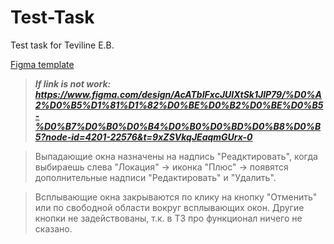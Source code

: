 # Test-Task
Test task for Teviline E.B.

[Figma template](https://www.figma.com/design/AcATbIFxcJUIXtSk1JlP79/%D0%A2%D0%B5%D1%81%D1%82%D0%BE%D0%B2%D0%BE%D0%B5-%D0%B7%D0%B0%D0%B4%D0%B0%D0%BD%D0%B8%D0%B5?node-id=4201-22576&t=9xZSVkqJEaqmGUrx-0)

> ***If link is not work: https://www.figma.com/design/AcATbIFxcJUIXtSk1JlP79/%D0%A2%D0%B5%D1%81%D1%82%D0%BE%D0%B2%D0%BE%D0%B5-%D0%B7%D0%B0%D0%B4%D0%B0%D0%BD%D0%B8%D0%B5?node-id=4201-22576&t=9xZSVkqJEaqmGUrx-0***

> Выпадающие окна назначены на надпись "Реадктировать", когда выбираешь слева "Локация" -> иконка "Плюс" -> появятся дополнительные надписи "Редактировать" и "Удалить".

> Всплывающие окна закрываются по клику на кнопку "Отменить" или по свободной области вокруг всплывающих окон. Другие кнопки не задействованы, т.к. в ТЗ про функционал ничего не сказано.